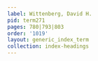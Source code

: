 ```yaml
---
label: Wittenberg, David H.
pid: term271
pages: 780|793|803
order: '1019'
layout: generic_index_term
collection: index-headings
---
```

